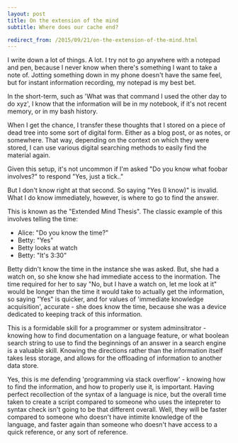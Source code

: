 ```yaml
---
layout: post
title: On the extension of the mind
subtitle: Where does our cache end?

redirect_from: /2015/09/21/on-the-extension-of-the-mind.html
---
```



I write down a lot of things. A lot. I try not to go anywhere with a notepad and pen, because I never know when there's something I want to take a note of. Jotting something down in my phone doesn't have the same feel, but for instant information recording, my notepad is my best bet. 

In the short-term, such as 'What was that command I used the other day to do xyz', I know that the information will be in my notebook, if it's not recent memory, or in my bash history.

When I get the chance, I transfer these thoughts that I stored on a piece of dead tree into some sort of digital form. Either as a blog post, or as notes, or somewhere. That way, depending on the context on which they were stored, I can use various digital searching methods to easily find the material again. 

Given this setup, it's not uncommon if I'm asked "Do you know what foobar involves?" to respond "Yes, just a tick.."

But I don't know right at that second. So saying "Yes (I know)" is invalid. What I do know immediately, however, is where to go to find the answer. 

This is known as the "Extended Mind Thesis". The classic example of this involves telling the time: 

 - Alice: "Do you know the time?"
 - Betty: "Yes"
 - Betty looks at watch
 - Betty: "It's 3:30"

Betty didn't know the time in the instance she was asked. But, she had a watch on, so she know she had immediate access to the inormation. The time required for her to say "No, but I have a watch on, let me look at it" would be longer than the time it would take to actually get the information, so saying "Yes" is quicker, and for values of 'immediate knowledge acquisition', accurate - she does know the time, because she was a device dedicated to keeping track of this information.  

This is a formidable skill for a programmer or system adminsitrator - knowing how to find documentation on a language feature, or what boolean search string to use to find the beginnings of an answer in a search engine is a valuable skill. Knowing the directions rather than the information itself takes less storage, and allows for the offloading of information to another data store. 

Yes, this is me defending 'programming via stack overflow' - knowing how to find the information, and how to properly use it, is important. Having perfect recollection of the syntax of a language is nice, but the overall time taken to create a script compared to someone who uses the intepreter to syntax check isn't going to be that different overall. Well, they will be faster compared to someone who doesn't have intimite knowledge of the language, and faster again than someone who doesn't have access to a quick reference, or any sort of reference. 


